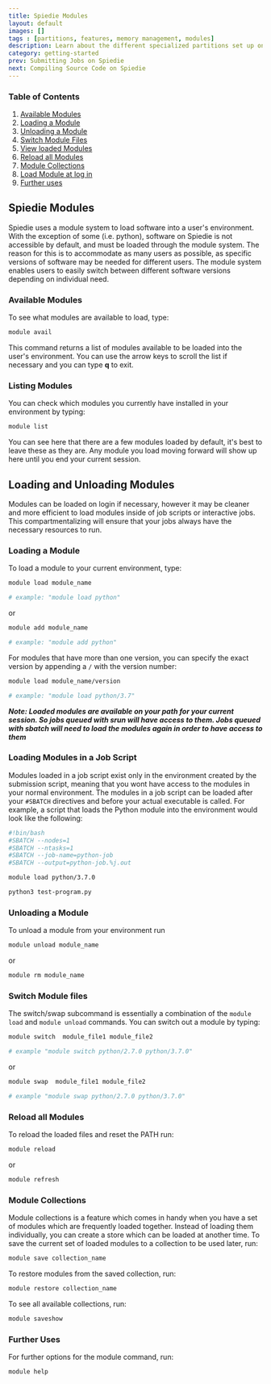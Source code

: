 ```yaml
---
title: Spiedie Modules
layout: default 
images: [] 
tags : [partitions, features, memory management, modules]
description: Learn about the different specialized partitions set up on Spiedie and best practices to improve Spiedie usage.  
category: getting-started
prev: Submitting Jobs on Spiedie
next: Compiling Source Code on Spiedie
--- 
```


### Table of Contents

1. [Available Modules](#avail)
2. [Loading a Module](#load)
3. [Unloading a Module](#unload)
4. [Switch Module Files](#switch)
5. [View loaded Modules](#view)
6. [Reload all Modules](#reload)
7. [Module Collections](#collections)
8. [Load Module at log in](#login)
9. [Further uses](#help)


## <a name="module_intro"></a> Spiedie Modules

Spiedie uses a module system to load software into a user's environment. With the exception of some (i.e. python), software on Spiedie is not accessible by default, and must be loaded through the module system. The reason for this is to accommodate as many users as possible, as specific versions of software may be needed for different users. The module system enables users to easily switch between different software versions depending on individual need.

### <a name="avail"></a> Available Modules 

To see what modules are available to load, type:

``` bash 
module avail 
```

This command returns a list of modules available to be loaded into the user's environment. You can use the arrow keys to scroll the list if necessary and you can type **q** to exit.

### <a name="list"></a> Listing Modules

You can check which modules you currently have installed in your environment by typing:

``` bash
module list
```
You can see here that there are a few modules loaded by default, it's best to leave these as they are. Any module you load moving forward will show up here until you end your current session.

## <a name="load_unload"></a> Loading and Unloading Modules

Modules can be loaded on login if necessary, however it may be cleaner and more efficient to load modules inside of job scripts or interactive jobs. This compartmentalizing will ensure that your jobs always have the necessary resources to run.

### <a name="load"></a> Loading a Module

To load a module to your current environment, type: 

``` bash 
module load module_name

# example: "module load python"
```

or 

``` bash 
module add module_name

# example: "module add python"
```

For modules that have more than one version, you can specify the exact version by appending a `/` with the version number:

``` bash 
module load module_name/version

# example: "module load python/3.7"
```

***Note: Loaded modules are available on your path for your current session. So jobs queued with srun will have access to them. Jobs queued with sbatch will need to load the modules again in order to have access to them***

### <a name="load_in_script"></a> Loading Modules in a Job Script

Modules loaded in a job script exist only in the environment created by the submission script, meaning that you wont have access to the modules in your normal environment. The modules in a job script can be loaded after your `#SBATCH` directives and before your actual executable is called. For example, a script that loads the Python module into the environment would look like the following:

``` bash
#!bin/bash
#SBATCH --nodes=1
#SBATCH --ntasks=1
#SBATCH --job-name=python-job
#SBATCH --output=python-job.%j.out

module load python/3.7.0

python3 test-program.py
```

### <a name="unload"></a> Unloading a Module 

To unload a module from your environment run

``` bash 
module unload module_name
```

or 

``` bash 
module rm module_name
```

### <a name="switch"></a> Switch Module files

The switch/swap subcommand is essentially a combination of the `module load` and `module unload` commands. You can switch out a module by typing: 

``` bash 
module switch  module_file1 module_file2

# example "module switch python/2.7.0 python/3.7.0"
```
or 

``` bash 
module swap  module_file1 module_file2

# example "module swap python/2.7.0 python/3.7.0"
```

### <a name="reload"></a> Reload all Modules
To reload the loaded files and reset the PATH run: 

``` bash 
module reload 
```
 or 


```bash
module refresh 
```
### <a name="collections"></a> Module Collections

Module collections is a feature which comes in handy when you have a set of modules which are frequently loaded together. Instead of loading them individually, you can create a store which can be loaded at another time. To save the current set of loaded modules to a collection to be used later, run: 

```bash
module save collection_name
```

To restore modules from the saved collection, run: 

```bash
module restore collection_name
```

To see all available collections, run: 

```bash
module saveshow
```


### <a name="help"></a>Further Uses

For further options for the module command, run:

``` bash
module help
```
